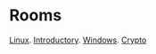 # Rooms 

[Linux](./Linux.html).
[Introductory](./IntroductoryNetworking.html).
[Windows](./Windows.html).
[Crypto](./Crypto.html)
